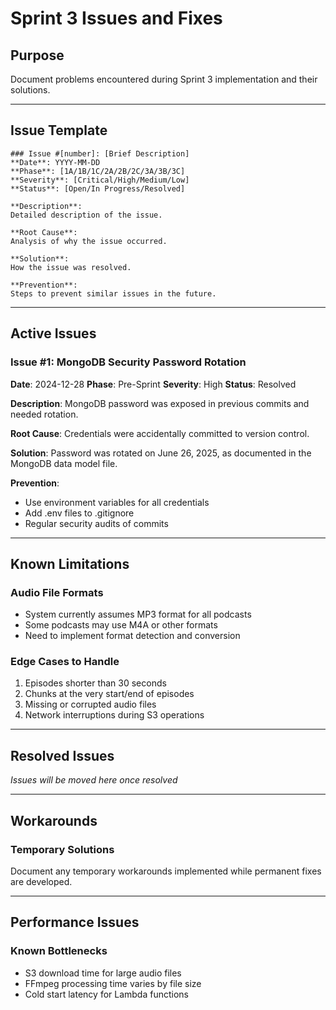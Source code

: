 # Sprint 3 Issues and Fixes

## Purpose
Document problems encountered during Sprint 3 implementation and their solutions.

---

## Issue Template
```
### Issue #[number]: [Brief Description]
**Date**: YYYY-MM-DD
**Phase**: [1A/1B/1C/2A/2B/2C/3A/3B/3C]
**Severity**: [Critical/High/Medium/Low]
**Status**: [Open/In Progress/Resolved]

**Description**:
Detailed description of the issue.

**Root Cause**:
Analysis of why the issue occurred.

**Solution**:
How the issue was resolved.

**Prevention**:
Steps to prevent similar issues in the future.
```

---

## Active Issues

### Issue #1: MongoDB Security Password Rotation
**Date**: 2024-12-28
**Phase**: Pre-Sprint
**Severity**: High
**Status**: Resolved

**Description**:
MongoDB password was exposed in previous commits and needed rotation.

**Root Cause**:
Credentials were accidentally committed to version control.

**Solution**:
Password was rotated on June 26, 2025, as documented in the MongoDB data model file.

**Prevention**:
- Use environment variables for all credentials
- Add .env files to .gitignore
- Regular security audits of commits

---

## Known Limitations

### Audio File Formats
- System currently assumes MP3 format for all podcasts
- Some podcasts may use M4A or other formats
- Need to implement format detection and conversion

### Edge Cases to Handle
1. Episodes shorter than 30 seconds
2. Chunks at the very start/end of episodes
3. Missing or corrupted audio files
4. Network interruptions during S3 operations

---

## Resolved Issues

*Issues will be moved here once resolved*

---

## Workarounds

### Temporary Solutions
Document any temporary workarounds implemented while permanent fixes are developed.

---

## Performance Issues

### Known Bottlenecks
- S3 download time for large audio files
- FFmpeg processing time varies by file size
- Cold start latency for Lambda functions
